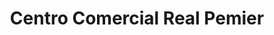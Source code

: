 ---
title: "Centro Comercial Real Pemier"
url: /lima/centro-comercial-real-pemier/
shop: bicicleta
---